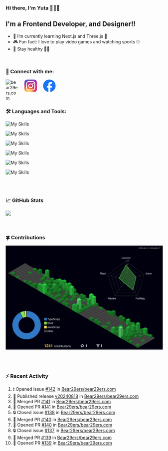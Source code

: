 ### Hi there, I'm Yuta 🤟🏻🐻

## I'm a Frontend Developer, and Designer!!

- 🌱 I’m currently learning Next.js and Three.js 🤣
- 🎮 Fun fact: I love to play video games and watching sports ⚾️
- 🏃 Stay healthy 🏋🏻

<br />

### :wave: Connect with me:

[<img align="left" alt="bear29ers.com" width="40px" src="https://user-images.githubusercontent.com/39920490/156489586-f125813b-e344-46d6-9306-f5786684b976.jpg" style="margin-right: 20px;" />](https://bear29ers.com)
[<img align="left" alt="Yuta Okuma | Instagram" width="40px" src="https://github.com/github/explore/blob/main/topics/instagram/instagram.png?raw=true" style="margin-right: 20px;" />](https://www.instagram.com/bear29ers/)
[<img align="left" alt="Yuta Okuma | Facebook" width="40px" src="https://github.com/github/explore/blob/main/topics/facebook/facebook.png?raw=true" style="margin-right: 20px;" />](https://www.facebook.com/bear29ers/)

<!-- [<img align="left" alt="Yuta Okuma | Wantedly" width="40px" src="https://user-images.githubusercontent.com/39920490/156489528-fdc520d6-10f1-43b6-8bf8-fadf8dcf1a90.jpg" style="margin-right: 20px;" />](https://www.wantedly.com/id/yuta_okuma_b) -->

<br />
<br />
<br />
<br />

### :hammer_and_wrench: Languages and Tools:

![My Skills](https://skillicons.dev/icons?i=html,css,sass,bootstrap,tailwind,js,ts,jquery,threejs,react)

![My Skills](https://skillicons.dev/icons?i=styledcomponents,emotion,materialui,nextjs,vercel,vue,nuxt,pinia,nodejs,express)

![My Skills](https://skillicons.dev/icons?i=webpack,vite,jest,vitest,babel,regex,npm,pnpm,php,laravel)

![My Skills](https://skillicons.dev/icons?i=mysql,sqlite,docker,git,github,githubactions,aws,firebase,vim,neovim)

![My Skills](https://skillicons.dev/icons?i=linux,bash,lua,markdown,svg,webstorm,vscode,atom,figma,xd)

![My Skills](https://skillicons.dev/icons?i=ps,ai,pr,ae,postman,sentry,codepen,stackoverflow,discord,apple)

<br />
<br />

### :chart_with_upwards_trend: GitHub Stats

<div style="display: flex;">
    <a href="https://github.com/Bear29ers">
        <img height="220px;" src="https://github-readme-stats-bear29ers.vercel.app/api?username=Bear29ers&show_icons=true&theme=bear">
    </a>
</div>

<br />
<br />

### :four_leaf_clover: Contributions

![](./profile-3d-contrib/profile-night-green.svg)

<br />
<br />

### :zap: Recent Activity

<!--START_SECTION:activity-->

1. ❗ Opened issue [#142](https://github.com/Bear29ers/bear29ers.com/issues/142) in [Bear29ers/bear29ers.com](https://github.com/Bear29ers/bear29ers.com)
2. 🚀 Published release [v20240818](https://github.com/Bear29ers/bear29ers.com/releases/tag/v20240818) in [Bear29ers/bear29ers.com](https://github.com/Bear29ers/bear29ers.com)
3. 🎉 Merged PR [#141](https://github.com/Bear29ers/bear29ers.com/pull/141) in [Bear29ers/bear29ers.com](https://github.com/Bear29ers/bear29ers.com)
4. 💪 Opened PR [#141](https://github.com/Bear29ers/bear29ers.com/pull/141) in [Bear29ers/bear29ers.com](https://github.com/Bear29ers/bear29ers.com)
5. 🔒 Closed issue [#138](https://github.com/Bear29ers/bear29ers.com/issues/138) in [Bear29ers/bear29ers.com](https://github.com/Bear29ers/bear29ers.com)
6. 🎉 Merged PR [#140](https://github.com/Bear29ers/bear29ers.com/pull/140) in [Bear29ers/bear29ers.com](https://github.com/Bear29ers/bear29ers.com)
7. 💪 Opened PR [#140](https://github.com/Bear29ers/bear29ers.com/pull/140) in [Bear29ers/bear29ers.com](https://github.com/Bear29ers/bear29ers.com)
8. 🔒 Closed issue [#137](https://github.com/Bear29ers/bear29ers.com/issues/137) in [Bear29ers/bear29ers.com](https://github.com/Bear29ers/bear29ers.com)
9. 🎉 Merged PR [#139](https://github.com/Bear29ers/bear29ers.com/pull/139) in [Bear29ers/bear29ers.com](https://github.com/Bear29ers/bear29ers.com)
10. 💪 Opened PR [#139](https://github.com/Bear29ers/bear29ers.com/pull/139) in [Bear29ers/bear29ers.com](https://github.com/Bear29ers/bear29ers.com)

<!--END_SECTION:activity-->

